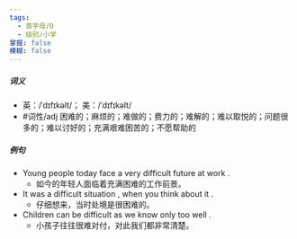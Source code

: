 ```yaml
---
tags:
  - 首字母/D
  - 级别/小学
掌握: false
模糊: false
---
```

##### 词义
- 英：/ˈdɪfɪkəlt/； 美：/ˈdɪfɪkəlt/
- #词性/adj  困难的；麻烦的；难做的；费力的；难解的；难以取悦的；问题很多的；难以讨好的；充满艰难困苦的；不愿帮助的
##### 例句
- Young people today face a very difficult future at work .
	- 如今的年轻人面临着充满困难的工作前景。
- It was a difficult situation , when you think about it .
	- 仔细想来，当时处境是很困难的。
- Children can be difficult as we know only too well .
	- 小孩子往往很难对付，对此我们都非常清楚。
